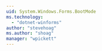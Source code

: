 ```yaml
---
uid: System.Windows.Forms.BootMode
ms.technology: 
  - "dotnet-winforms"
author: "stevehoag"
ms.author: "shoag"
manager: "wpickett"
---
```

